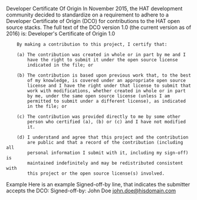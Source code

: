 Developer Certificate Of Origin
In November 2015, the HAT development community decided to standardize on a requirement to adhere to a Developer Certificate of Origin (DCO) for contributions to the HAT open source stacks.
The full text of the DCO version 1.0 (the current version as of 2016) is:
       Developer's Certificate of Origin 1.0

        By making a contribution to this project, I certify that:

        (a) The contribution was created in whole or in part by me and I
            have the right to submit it under the open source license
            indicated in the file; or

        (b) The contribution is based upon previous work that, to the best
            of my knowledge, is covered under an appropriate open source
            license and I have the right under that license to submit that
            work with modifications, whether created in whole or in part
            by me, under the same open source license (unless I am
            permitted to submit under a different license), as indicated
            in the file; or

        (c) The contribution was provided directly to me by some other
            person who certified (a), (b) or (c) and I have not modified
            it.

        (d) I understand and agree that this project and the contribution
            are public and that a record of the contribution (including all
            personal information I submit with it, including my sign-off) is
            maintained indefinitely and may be redistributed consistent with
            this project or the open source license(s) involved.



Example
Here is an example Signed-off-by line, that indicates the submitter accepts the DCO:
Signed-off-by: John Doe <john.doe@hisdomain.com>
